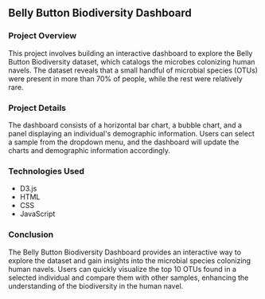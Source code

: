 ## Belly Button Biodiversity Dashboard

### Project Overview
This project involves building an interactive dashboard to explore the Belly Button Biodiversity dataset, which catalogs the microbes colonizing human navels. The dataset reveals that a small handful of microbial species (OTUs) were present in more than 70% of people, while the rest were relatively rare.

### Project Details
The dashboard consists of a horizontal bar chart, a bubble chart, and a panel displaying an individual's demographic information. Users can select a sample from the dropdown menu, and the dashboard will update the charts and demographic information accordingly.

### Technologies Used
- D3.js
- HTML
- CSS
- JavaScript

### Conclusion
The Belly Button Biodiversity Dashboard provides an interactive way to explore the dataset and gain insights into the microbial species colonizing human navels. Users can quickly visualize the top 10 OTUs found in a selected individual and compare them with other samples, enhancing the understanding of the biodiversity in the human navel.
